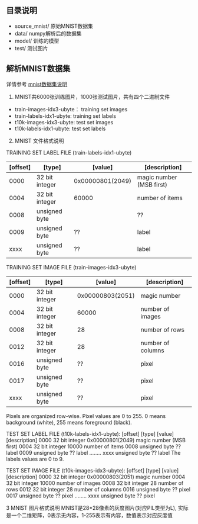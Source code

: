 
目录说明
-----

>>>>
- source_mnist/  原始MNIST数据集
- data/          numpy解析后的数据集
- model/         训练的模型
- test/          测试图片


解析MNIST数据集
------------

详情参考 [mnist数据集说明](http://yann.lecun.com/exdb/mnist/)

1. MNIST共6000张训练图片，1000张测试图片，共有四个二进制文件
>
- train-images-idx3-ubyte：  training set images 
- train-labels-idx1-ubyte:   training set labels 
- t10k-images-idx3-ubyte:    test set images 
- t10k-labels-idx1-ubyte:    test set labels

2. MNIST 文件格式说明

TRAINING SET LABEL FILE (train-labels-idx1-ubyte)

|[offset]| [type]|          [value]|          [description]|
|----|----|----|----| 
|0000|     32 bit integer|  0x00000801(2049)| magic number (MSB first) |
|0004|     32 bit integer|  60000|            number of items |
|0008|     unsigned byte||   ??  |            label |
|0009|     unsigned byte|   ??   |             label |
|xxxx|     unsigned byte|   ??|               label|

TRAINING SET IMAGE FILE (train-images-idx3-ubyte)

|[offset]| [type]|          [value]     |     [description] 
|----|----|----|----| 
|0000|     32 bit integer|  0x00000803(2051)| magic number |
|0004|     32 bit integer|  60000          | number of images |
|0008|     32 bit integer|  28             | number of rows |
|0012|     32 bit integer|  28             | number of columns |
|0016|     unsigned byte |  ??             | pixel |
|0017|     unsigned byte |  ??             | pixel |
|xxxx|     unsigned byte |  ??             | pixel|

Pixels are organized row-wise. Pixel values are 0 to 255. 0 means background (white), 255 means foreground (black).

TEST SET LABEL FILE (t10k-labels-idx1-ubyte):
[offset] [type]          [value]          [description] 
0000     32 bit integer  0x00000801(2049) magic number (MSB first) 
0004     32 bit integer  10000            number of items 
0008     unsigned byte   ??               label 
0009     unsigned byte   ??               label 
........ 
xxxx     unsigned byte   ??               label
The labels values are 0 to 9.

TEST SET IMAGE FILE (t10k-images-idx3-ubyte):
[offset] [type]          [value]          [description] 
0000     32 bit integer  0x00000803(2051) magic number 
0004     32 bit integer  10000            number of images 
0008     32 bit integer  28               number of rows 
0012     32 bit integer  28               number of columns 
0016     unsigned byte   ??               pixel 
0017     unsigned byte   ??               pixel 
........ 
xxxx     unsigned byte   ??               pixel

3 MNIST 图片格式说明
MNIST是28*28像素的灰度图片(对应PIL类型为L), 实际是一个二维矩阵，0表示无内容，1-255表示有内容，数值表示对应灰度值
